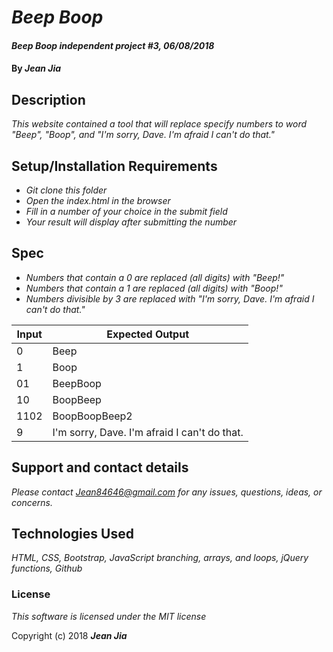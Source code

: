 # _Beep Boop_

#### _Beep Boop independent project #3, 06/08/2018_

#### By _**Jean Jia**_

## Description

_This website contained a tool that will replace specify numbers to word "Beep", "Boop", and "I'm sorry, Dave. I'm afraid I can't do that."_

## Setup/Installation Requirements

* _Git clone this folder_
* _Open the index.html in the browser_
* _Fill in a number of your choice in the submit field_
* _Your result will display after submitting the number_

## Spec

* _Numbers that contain a 0 are replaced (all digits) with "Beep!"_
* _Numbers that contain a 1 are replaced (all digits) with "Boop!"_
* _Numbers divisible by 3 are replaced with "I'm sorry, Dave. I'm afraid I can't do that."_

| Input           | Expected Output                             |
| --------------- |---------------------------------------------|
| 0               | Beep                                        |
| 1               | Boop                                        |
| 01              | BeepBoop                                    |
| 10              | BoopBeep                                    |
| 1102            | BoopBoopBeep2                               |
| 9               | I'm sorry, Dave. I'm afraid I can't do that.|

## Support and contact details

_Please contact Jean84646@gmail.com for any issues, questions, ideas, or concerns._

## Technologies Used

_HTML, CSS, Bootstrap, JavaScript branching, arrays, and loops, jQuery functions, Github_

### License

*This software is licensed under the MIT license*

Copyright (c) 2018 **_Jean Jia_**

